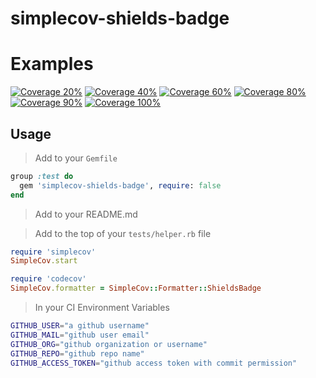 # simplecov-shields-badge

# Examples

[![Coverage 20%](https://img.shields.io/badge/coverage-20%25-red.svg)](https://github.com/niltonvasques/simplecov-shields-badge)
[![Coverage 40%](https://img.shields.io/badge/coverage-40%25-orange.svg)](https://github.com/niltonvasques/simplecov-shields-badge)
[![Coverage 60%](https://img.shields.io/badge/coverage-60%25-yellow.svg)](https://github.com/niltonvasques/simplecov-shields-badge)
[![Coverage 80%](https://img.shields.io/badge/coverage-80%25-yellowgreen.svg)](https://github.com/niltonvasques/simplecov-shields-badge)
[![Coverage 90%](https://img.shields.io/badge/coverage-90%25-green.svg)](https://github.com/niltonvasques/simplecov-shields-badge)
[![Coverage 100%](https://img.shields.io/badge/coverage-100%25-brightgreen.svg)](https://github.com/niltonvasques/simplecov-shields-badge)


## Usage

> Add to your `Gemfile`

```ruby
group :test do
  gem 'simplecov-shields-badge', require: false
end
```

> Add to your README.md

> Add to the top of your `tests/helper.rb` file

```ruby
require 'simplecov'
SimpleCov.start

require 'codecov'
SimpleCov.formatter = SimpleCov::Formatter::ShieldsBadge
```

> In your CI Environment Variables

```sh
GITHUB_USER="a github username"
GITHUB_MAIL="github user email"
GITHUB_ORG="github organization or username"
GITHUB_REPO="github repo name"
GITHUB_ACCESS_TOKEN="github access token with commit permission"
```

